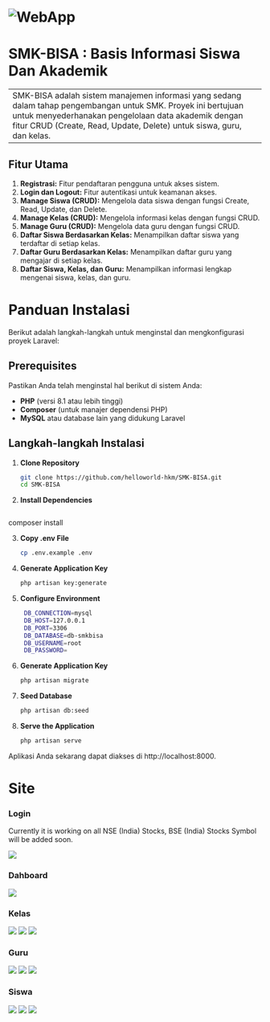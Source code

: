 
# ![WebApp](https://iharsh234.github.io/WebApp/images/demo/demo_landing.JPG)
# SMK-BISA : Basis Informasi Siswa Dan Akademik
<table>
<tr>
<td>
 SMK-BISA adalah sistem manajemen informasi yang sedang dalam tahap pengembangan untuk SMK. Proyek ini bertujuan untuk menyederhanakan pengelolaan data akademik dengan fitur CRUD (Create, Read, Update, Delete) untuk siswa, guru, dan kelas.
</td>
</tr>
</table>


## Fitur Utama
1. **Registrasi:** Fitur pendaftaran pengguna untuk akses sistem.
2. **Login dan Logout:** Fitur autentikasi untuk keamanan akses.
3. **Manage Siswa (CRUD):** Mengelola data siswa dengan fungsi Create, Read, Update, dan Delete.
4. **Manage Kelas (CRUD):** Mengelola informasi kelas dengan fungsi CRUD.
5. **Manage Guru (CRUD):** Mengelola data guru dengan fungsi CRUD.
6. **Daftar Siswa Berdasarkan Kelas:** Menampilkan daftar siswa yang terdaftar di setiap kelas.
7. **Daftar Guru Berdasarkan Kelas:** Menampilkan daftar guru yang mengajar di setiap kelas.
8. **Daftar Siswa, Kelas, dan Guru:** Menampilkan informasi lengkap mengenai siswa, kelas, dan guru.

# Panduan Instalasi 
Berikut adalah langkah-langkah untuk menginstal dan mengkonfigurasi proyek Laravel:

## Prerequisites

Pastikan Anda telah menginstal hal berikut di sistem Anda:
- **PHP** (versi 8.1 atau lebih tinggi)
- **Composer** (untuk manajer dependensi PHP)
- **MySQL** atau database lain yang didukung Laravel

## Langkah-langkah Instalasi

1. **Clone Repository**
   ```bash
   git clone https://github.com/helloworld-hkm/SMK-BISA.git
   cd SMK-BISA
2. **Install Dependencies**
   ```bash
 composer install

3. **Copy .env File**
   ```bash
   cp .env.example .env
4. **Generate Application Key**
   ```bash
   php artisan key:generate
5. **Configure Environment**
   ```bash
    DB_CONNECTION=mysql
    DB_HOST=127.0.0.1
    DB_PORT=3306
    DB_DATABASE=db-smkbisa
    DB_USERNAME=root
    DB_PASSWORD=

6. **Generate Application Key**
    ```bash
    php artisan migrate
7. **Seed Database**
    ```bash
    php artisan db:seed
8. **Serve the Application**
    ```bash
    php artisan serve

Aplikasi Anda sekarang dapat diakses di http://localhost:8000.
    








# Site

### Login
Currently it is working on all NSE (India) Stocks, BSE (India) Stocks Symbol will be added soon.

![](https://iharsh234.github.io/WebApp/images/demo/web_app_face.JPG)

### Dahboard
![](https://iharsh234.github.io/WebApp/images/demo/demo_query.JPG)

### Kelas
![](https://iharsh234.github.io/WebApp/images/demo/demo_chart1.JPG)
![](https://iharsh234.github.io/WebApp/images/demo/demo_chart2.JPG)
![](https://iharsh234.github.io/WebApp/images/demo/demo_chart3.JPG)
### Guru
![](https://iharsh234.github.io/WebApp/images/demo/demo_chart1.JPG)
![](https://iharsh234.github.io/WebApp/images/demo/demo_chart2.JPG)
![](https://iharsh234.github.io/WebApp/images/demo/demo_chart3.JPG)
### Siswa
![](https://iharsh234.github.io/WebApp/images/demo/demo_chart1.JPG)
![](https://iharsh234.github.io/WebApp/images/demo/demo_chart2.JPG)
![](https://iharsh234.github.io/WebApp/images/demo/demo_chart3.JPG)



